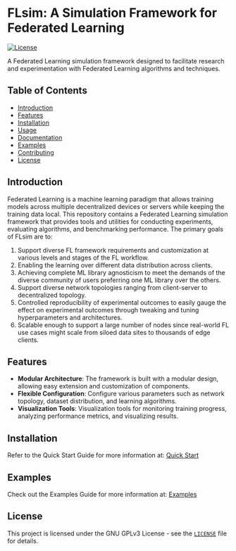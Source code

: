 # FLsim: A Simulation Framework for Federated Learning

[![License](https://img.shields.io/badge/license-GPL-blue.svg)](LICENSE)

A Federated Learning simulation framework designed to facilitate research and experimentation with Federated Learning algorithms and techniques.

## Table of Contents

- [Introduction](#introduction)
- [Features](#features)
- [Installation](#installation)
- [Usage](#usage)
- [Documentation](#documentation)
- [Examples](#examples)
- [Contributing](#contributing)
- [License](#license)

## Introduction

Federated Learning is a machine learning paradigm that allows training models across multiple decentralized devices or servers while keeping the training data local. This repository contains a Federated Learning simulation framework that provides tools and utilities for conducting experiments, evaluating algorithms, and benchmarking performance. The primary goals of FLsim are to:

1. Support diverse FL framework requirements and customization at various levels and stages of the FL workflow.
2. Enabling the learning over different data distribution across clients.
3. Achieving complete ML library agnosticism to meet the demands of the diverse community of users preferring one ML library over the others.
4. Support diverse network topologies ranging from client-server to decentralized topology.
5. Controlled reproducibility of experimental outcomes to easily gauge the effect on experimental outcomes through tweaking and tuning hyperparameters and architectures.
6. Scalable enough to support a large number of nodes since real-world FL use cases might scale from siloed data sites to thousands of edge clients.

## Features

- **Modular Architecture**: The framework is built with a modular design, allowing easy extension and customization of components.
- **Flexible Configuration**: Configure various parameters such as network topology, dataset distribution, and learning algorithms.
- **Visualization Tools**: Visualization tools for monitoring training progress, analyzing performance metrics, and visualizing results.

## Installation

Refer to the Quick Start Guide for more information at: [Quick Start](docs/quick-start/readme.md)

## Examples

Check out the Examples Guide for more information at: [Examples](docs/examples/readme.md)

## License

This project is licensed under the GNU GPLv3 License - see the [`LICENSE`](./LICENSE) file for details.
